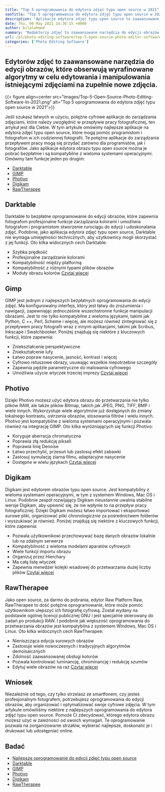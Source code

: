 ```yaml
---
title: "Top 5 oprogramowania do edytora zdjęć typu open source w 2021" 
seoTitle: "Top 5 oprogramowania do edytora zdjęć typu open source w 2021" 
description: "Aplikacje edytora zdjęć typu open source to zaawansowane narzędzia do edycji obrazów, które obserwują wyrafinowane algorytmy w celu edytowania i manipulowania zdjęciami na nowe zdjęcia." 
date: Thu, 06 May 2021 14:36:15 +0000
author: bilalahmed
summary: "Redaktorzy zdjęć to zaawansowane narzędzia do edycji obrazów, które śledzą wyrafinowane algorytmy w celu edycji i manipulowania istniejącymi zdjęciami w zupełnie nowych zdjęć." 
url: /pl/photo-editing-software/top-5-open-source-photo-editor-software-in-2021/
categories: ['Photo Editing Software']
---
```


## Edytorów zdjęć to zaawansowane narzędzia do edycji obrazów, które obserwują wyrafinowane algorytmy w celu edytowania i manipulowania istniejącymi zdjęciami na zupełnie nowe zdjęcia.

{{< figure align=center src="images/Top-5-Open-Source-Photo-Editing-Software-In-2021.png" alt="Top 5 oprogramowania do edytora zdjęć typu open source w 2021">}}

Jeśli szukasz łatwych w użyciu, potężne cyfrowe aplikacje do zarządzania zdjęciami, które należy uwzględnić w przepływie pracy fotograficznej, ten artykuł jest dla Ciebie. W tym artykule omówimy najlepsze aplikacje na edytora zdjęć typu open source, które mogą pomóc programistom i fotografom w ich codziennej fotografii. Te potężne aplikacje do zarządzania przepływem pracy mogą się przydać zarówno dla programistów, jak i fotografów. Jako aplikacje edytora obrazu typu open source można je pobrać bezpłatnie i są kompatybilne z wieloma systemami operacyjnymi. Omówmy tam funkcje jeden po drugim:
  * [Darktable][1]
  * [GIMP][2]
  * [Photivo][3]
  * [Digikam][4]
  * [RawTherapee][5]

## Darktable
Darktable to bezpłatne oprogramowanie do edycji obrazów, które zapewnia fotografom profesjonalne funkcje zarządzania kolorami i umożliwia fotografom i programistom stworzenie rurociągu do edycji i udoskonalania zdjęć. Podobnie, jako aplikacja edytora zdjęć typu open source, Darktable nie wymaga umiejętności technicznych, aby użytkownicy mogli skorzystać z jej funkcji. Oto kilka widocznych cech Darktable:
  * Szybka prędkość
  * Profesjonalne zarządzanie kolorami
  * Kompatybilność między platformą
  * Kompatybilność z różnymi typami plików obrazów
  * Moduły obrazu kolorów
[Czytaj więcej][6]

## Gimp
GIMP jest jednym z najlepszych bezpłatnych oprogramowania do edycji zdjęć. Ma konfigurowalny interfejs, który jest łatwy do zrozumienia i nawigacji, zapewniając jednocześnie wszechstronne funkcje manipulacji obrazami. Jest to nie tylko kompatybilne z wieloma językami, takimi jak Python, C ++, Perl, Scheme i więcej, ale możesz również zintegrować się z przepływem pracy fotografii wraz z innymi aplikacjami, takimi jak Scribus, Inkscape i Swatchbooker. Poniżej znajdują się niektóre z kluczowych funkcji, które zapewnia:
  * Zniekształcenie perspektywiczne
  * Zniekształcenie lufy
  * Łatwo popraw nasycenie, jasność, kontrast i więcej
  * Cyfrowo retuszowe obrazy, usuwając wszelkie niepotrzebne szczegóły
  * Zapewnia pędzle parametryczne do malowania cyfrowego
  * Umożliwia użycie wtyczek trzeciej imprezy
[Czytaj więcej][7]

## Photivo
Dzięki Photivo możesz użyć edytora obrazu do przetwarzania nie tylko plików RAW, ale także plików Bitmap, takich jak JPEG, PNG, TIFF, BMP i wiele innych. Wykorzystuje wiele algorytmów już dostępnych do zmiany lokalnego kontrastu, ostrzenia obrazów, stosowania filtrów i wielu innych. Photivo jest kompatybilne z wieloma systemami operacyjnymi i pozwala również na integrację GIMP. Oto kilka wyróżniających się funkcji Photivo:
  * Koryguje aberracja chromatyczna
  * Poprawia złą redukcję pikseli
  * Poprawia linię Denoise
  * Łatwo przechylić, przesuń lub zastosuj efekt zabawki
  * Zastosuj symulację ziarna filmu, adaptacyjne nasycenie
  * Dostępne w wielu językach
[Czytaj więcej][8]

## Digikam
Digikam jest edytorem obrazów typu open source. Jest kompatybilny z wieloma systemami operacyjnymi, w tym z systemem Windows, Mac OS i Linux. Podobnie zespół rozwijający Digikam nieustannie uwalnia stabilne wersje Digikam, aby upewnić się, że nie wpłynie to na przepływ pracy fotograficznej. Dzięki Digikam możesz łatwo importować i eksportować surowe pliki, organizować pliki chronologicznie za pośrednictwem folderów i wyszukiwać je również. Poniżej znajdują się niektóre z kluczowych funkcji, które zapewnia:
  * Pozwala użytkownikowi przechowywać bazę danych obrazów lokalnie lub na zdalnym serwerze
  * Kompatybilność z wieloma modelami aparatów cyfrowych
  * Wiele funkcji importu obrazu
  * Organizuj przez Hierchary
  * Ma całą listę wtyczek
  * Zapewnia menedżer kolejki wsadowej do przetwarzania dużej liczby plików
[Czytaj więcej][9]

## RawTherapee
Jako open source, za darmo do pobrania, edytor Raw Platform Raw, RawTherapee to dość potężne oprogramowanie, które może pomóc użytkownikom ulepszyć ich fotografię cyfrową. Został wydany na podstawie ogólnej licencji publicznej GNU i jest specjalnie skierowany do zadań po produkcji RAW. I podobnie jak większość oprogramowania do przetwarzania obrazów jest kompatybilna z systemem Windows, Mac OS i Linux. Oto kilka widocznych cech RawTherapee:
  * Nieniszcząca edycja surowych obrazów
  * Zastosuje wiele nowoczesnych i tradycyjnych algorytmów demoisaicznych
  * Zdolność zaawansowanej obsługi kolorów
  * Pozwala kontrolować luminancję, chrominancję i redukcję szumów
  * Edytuj wiele obrazów na raz
[Czytaj więcej][10]

## Wniosek
Niezależnie od tego, czy tylko strzelasz ze smartfonem, czy jesteś profesjonalnym fotografem, potrzebujesz oprogramowania do edycji obrazów, aby organizować i optymalizować swoje cyfrowe zdjęcia. W tym artykule omówiliśmy niektóre z najlepszych oprogramowania do edytora zdjęć typu open source. Pomoże Ci zdecydować, którego edytora obrazu możesz użyć w zależności od swoich wymagań. Te oprogramowanie pozwala na zorganizowanie strzałów, wybierać najlepsze, doskonalić je i drukować lub udostępniać online.

## Badać
  * [Najlepsze oprogramowanie do edycji zdjęć typu open source][11]
  * [Darktable][6]
  * [GIMP][7]
  * [Photivo][8]
  * [Digikam][9]
  * [RawTherapee][10]



[1]: #darktable
[2]: #gimp
[3]: #photivo
[4]: #digikam
[5]: #rawtherapee
[6]: https://products.containerize.com/photo-editing-software/darktable
[7]: https://products.containerize.com/photo-editing-software/gimp
[8]: https://products.containerize.com/photo-editing-software/photivo
[9]: https://products.containerize.com/photo-editing-software/digikam
[10]: https://products.containerize.com/photo-editing-software/rawtherapee
[11]: https://products.containerize.com/photo-editing-software
